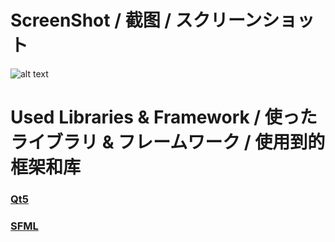 # ScreenShot / 截图 / スクリーンショット
![alt text](https://github.com/[username]/[reponame]/blob/[branch]/preview.jpg?raw=true)

# Used Libraries & Framework / 使ったライブラリ & フレームワーク / 使用到的框架和库
### [Qt5](https://www.qt.io/) 
### [SFML](https://www.sfml-dev.org/)